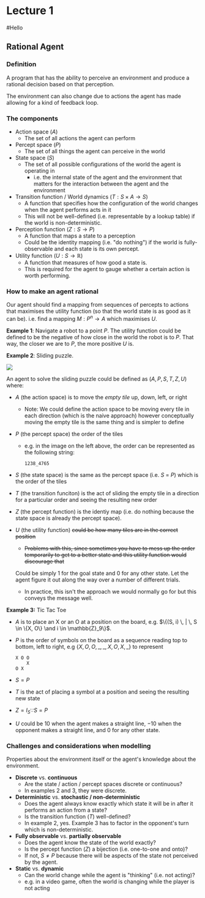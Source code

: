 # Lecture 1
#Hello
## Rational Agent
### Definition
A program that has the ability to perceive an environment and produce a rational decision based on that perception.

The environment can also change due to actions the agent has made allowing for a kind of feedback loop.

### The components
* Action space ($A$)
  * The set of all actions the agent can perform
* Percept space ($P$)
  * The set of all things the agent can perceive in the world
* State space ($S$)
  * The set of all possible configurations of the world the agent is operating in
    * i.e. the internal state of the agent and the environment that matters for the interaction between the agent and the environment
* Transition function / World dynamics ($T: S \times A \to S$)
  * A function that specifies how the configuration of the world changes when the agent performs acts in it
  * This will not be well-defined (i.e. representable by a lookup table)  if the world is non-deterministic.
* Perception function ($Z: S \to P$)
  * A function that maps a state to a perception
  * Could be the identity mapping (i.e. "do nothing") if the world is fully-observable and each state is its own percept.
* Utility function ($U:S \to \mathbb{R}$) 
  * A function that measures of how good a state is.
  * This is required for the agent to gauge whether a certain action is worth performing.

### How to make an agent rational
Our agent should find a mapping from sequences of percepts to actions that maximises the utility function (so that the world state is as good as it can be).
i.e. find a mapping $M:P^n \to A$ which maximises $U$. 

**Example 1**: Navigate a robot to a point $P$. The utility function could be defined to be the negative of how close in the world the robot is to $P$. That way, the closer we are to $P$, the more positive $U$ is.

**Example 2**: Sliding puzzle.

![](https://miro.medium.com/max/1046/1*_n4hcTM-akUEoWL1i05xVg.png)

An agent to solve the sliding puzzle could be defined as $(A, P, S, T, Z, U)$ where:
* $A$ (the action space) is to move the *empty tile* up, down, left, or right

  * Note: We could define the action space to be moving every tile in each direction (which is the naive approach) however conceptually moving the empty tile is the same thing and is simpler to define

* $P$ (the percept space) the order of the tiles

  * e.g. in the image on the left above, the order can be represented as the following string:
    
    ```
    1238_4765
    ```

* $S$ (the state space) is the same as the percept space (i.e. $S$ = $P$) which is the order of the tiles

* $T$ (the transition funciton) is the act of sliding the empty tile in a direction for a particular order and seeing the resulting new order

* $Z$ (the percept function) is the identiy map (i.e. do nothing because the state space is already the percept space).

* $U$ (the utility function) ~~could be how many tiles are in the correct position~~

  * ~~Problems with this, since sometimes you have to mess up the order temporarily to get to a better state and this utility function would discourage that~~

  Could be simply 1 for the goal state and 0 for any other state. Let the agent figure it out along the way over a number of different trials.
  
  * In practice, this isn't the approach we would normally go for but this conveys the message well.
  
  

**Example 3:** Tic Tac Toe

* $A$ is to place an X or an O at a position on the board, e.g. $\{(S, i) \, | \, S \in \{X, O\} \and i \in \mathbb{Z}_9\}$.

* $P$ is the order of symbols on the board as a sequence reading top to bottom, left to right, e.g $\{X, O, O, \_, \_, X, O, X, \_\}$ to represent

  ```
  X O O
      X
  O X  
  ```

* $S = P$

* $T$ is the act of placing a symbol at a position and seeing the resulting new state

* $Z = I_S \because S = P$ 

* $U$ could be $10$ when the agent makes a straight line, $-10$ when the opponent makes a straight line, and $0$ for any other state.



### Challenges and considerations when modelling

Properties about the environment itself or the agent's knowledge about the environment.

* **Discrete** vs. **continuous**
  * Are the state / action / percept spaces discrete or continuous? 
  * In examples 2 and 3, they were discrete.
* **Deterministic** vs. **stochastic / non-deterministic**
  * Does the agent always know exactly which state it will be in after it performs an action from a state?
  * Is the transition function ($T$) well-defined?
  * In example 2, yes. Example 3 has to factor in the opponent's turn which is non-deterministic.
* **Fully observable** vs. **partially observable**
  * Does the agent know the state of the world exactly?
  * Is the percept function ($Z$) a bijection (i.e. one-to-one and onto)?
  * If not, $S \neq P$ because there will be aspects of the state not perceived by the agent.
* **Static** vs. **dynamic** 
  * Can the world change while the agent is "thinking" (i.e. not acting)?
  * e.g. in a video game, often the world is changing while the player is not acting


